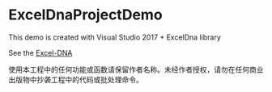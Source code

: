 # ExcelDnaProjectDemo

This demo is created with Visual Studio 2017 + ExcelDna library

See the [Excel-DNA](https://github.com/Excel-DNA/ExcelDna) 

使用本工程中的任何功能或函数请保留作者名称。未经作者授权，请勿在任何商业出版物中抄袭工程中的代码或批处理命令。
